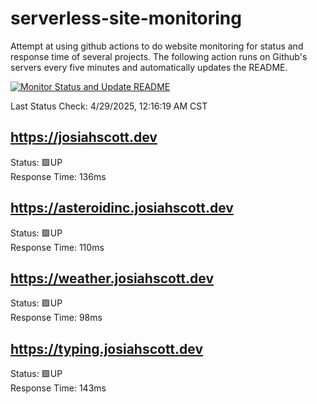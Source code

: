 # serverless-site-monitoring
Attempt at using github actions to do website monitoring for status and response time of several projects. The following action runs on Github's servers every five minutes and automatically updates the README.  

[![Monitor Status and Update README](https://github.com/JosiahSco/serverless-site-monitoring/actions/workflows/monitor.yaml/badge.svg)](https://github.com/JosiahSco/serverless-site-monitoring/actions/workflows/monitor.yaml)

Last Status Check: 4/29/2025, 12:16:19 AM CST

## https://josiahscott.dev
Status: 🟩UP  
Response Time: 136ms

## https://asteroidinc.josiahscott.dev
Status: 🟩UP  
Response Time: 110ms

## https://weather.josiahscott.dev
Status: 🟩UP  
Response Time: 98ms

## https://typing.josiahscott.dev
Status: 🟩UP  
Response Time: 143ms

